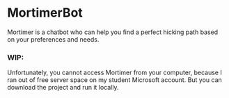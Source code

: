 # MortimerBot

Mortimer is a chatbot who can help you find a perfect hicking path based on your preferences and needs.

<h3>WIP:</h3>
Unfortunately, you cannot access Mortimer from your computer, because I ran out of free server space on my student Microsoft account. But you can download the project and run it locally.
